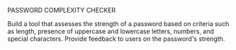 PASSWORD COMPLEXITY CHECKER

Build a tool that assesses the strength of a password based on criteria such as length, presence of uppercase and lowercase letters, numbers, and special characters. Provide feedback to users on the password's strength.
